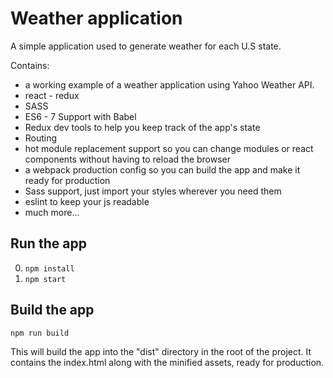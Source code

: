 
# Weather application
A simple application used to generate weather for each U.S state.

Contains:

* a working example of a weather application using Yahoo Weather API.
* react - redux
* SASS
* ES6 - 7 Support with Babel
* Redux dev tools to help you keep track of the app's state
* Routing
* hot module replacement support so you can change modules or react components without having to reload the browser
* a webpack production config so you can build the app and make it ready for production
* Sass support, just import your styles wherever you need them
* eslint to keep your js readable
* much more...




## Run the app

0. ```npm install```
0. ```npm start```

## Build the app
```npm run build```

This will build the app into the "dist" directory in the root of the project. It contains the index.html along with the minified assets, ready for production.
